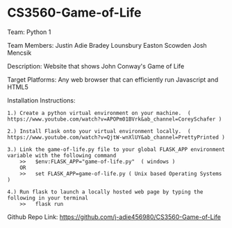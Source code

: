 # CS3560-Game-of-Life

Team:  Python 1

Team Members:  Justin Adie
               Bradey Lounsbury
	           Easton Scowden 
               Josh Mencsik

Description:   Website that shows John Conway's Game of Life

Target Platforms:  Any web browser that can efficiently run Javascript and HTML5

Installation Instructions:  
    
    1.) Create a python virtual environment on your machine.  ( https://www.youtube.com/watch?v=APOPm01BVrk&ab_channel=CoreySchafer )
   
    2.) Install Flask onto your virtual environment locally.  ( https://www.youtube.com/watch?v=QjtW-wnXlUY&ab_channel=PrettyPrinted )
   
    3.) Link the game-of-life.py file to your global FLASK_APP environment variable with the following command 
        >>   $env:FLASK_APP="game-of-life.py"  ( windows )
        OR
        >>   set FLASK_APP=game-of-life.py ( Unix based Operating Systems )
    
    4.) Run flask to launch a locally hosted web page by typing the following in your terminal
        >>   flask run 

Github Repo Link:  https://github.com/j-adie456980/CS3560-Game-of-Life